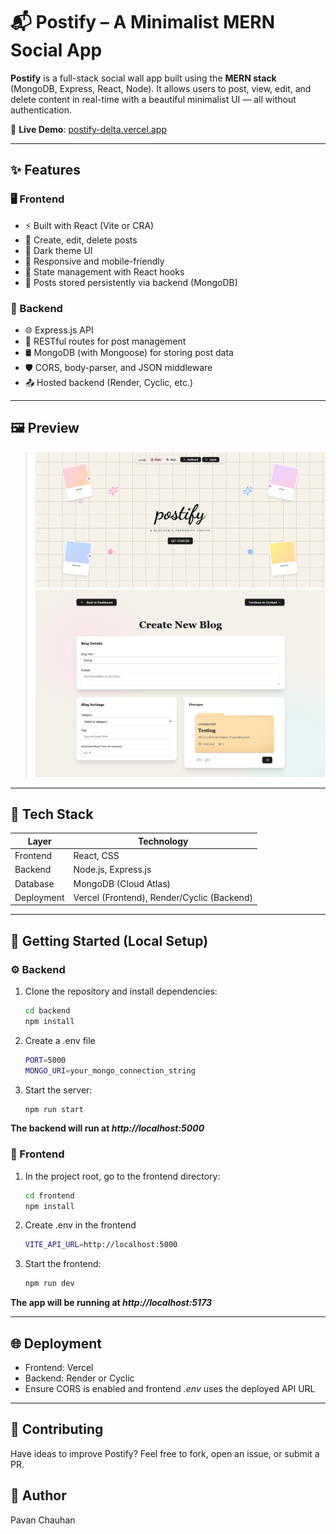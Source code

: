 # 📬 Postify – A Minimalist MERN Social App

**Postify** is a full-stack social wall app built using the **MERN stack** (MongoDB, Express, React, Node). It allows users to post, view, edit, and delete content in real-time with a beautiful minimalist UI — all without authentication.

🔗 **Live Demo**: [postify-delta.vercel.app](https://postify-delta.vercel.app/)

---

## ✨ Features

### 🖥️ Frontend
- ⚡ Built with React (Vite or CRA)
- 📝 Create, edit, delete posts
- 🌙 Dark theme UI
- 📱 Responsive and mobile-friendly
- 🧠 State management with React hooks
- 💾 Posts stored persistently via backend (MongoDB)

### 🔧 Backend
- 🌐 Express.js API
- 🧩 RESTful routes for post management
- 🛢️ MongoDB (with Mongoose) for storing post data
- 🛡️ CORS, body-parser, and JSON middleware
- 📤 Hosted backend (Render, Cyclic, etc.)

---

## 🖼️ Preview
> ![App Demo](assets/demo1.jpeg)
> ![App Demo](assets/demo2.png)

---

## 🧱 Tech Stack

| Layer       | Technology     |
|-------------|----------------|
| Frontend    | React, CSS     |
| Backend     | Node.js, Express.js |
| Database    | MongoDB (Cloud Atlas) |
| Deployment  | Vercel (Frontend), Render/Cyclic (Backend) |

---

## 🚀 Getting Started (Local Setup)

### ⚙️ Backend

1. Clone the repository and install dependencies:
   ```bash
   cd backend
   npm install

2. Create a .env file
   ```bash
   PORT=5000
   MONGO_URI=your_mongo_connection_string

3. Start the server:
   ```bash
   npm run start

**The backend will run at *http://localhost:5000***

### 🎨 Frontend
1. In the project root, go to the frontend directory:
   ```bash
   cd frontend
   npm install

2. Create .env in the frontend
   ```bash
   VITE_API_URL=http://localhost:5000

3. Start the frontend:
   ```bash
   npm run dev

**The app will be running at *http://localhost:5173***

---

## 🌐 Deployment
- Frontend: Vercel
- Backend: Render or Cyclic
- Ensure CORS is enabled and frontend *.env* uses the deployed API URL

---

## 🤝 Contributing
Have ideas to improve Postify?
Feel free to fork, open an issue, or submit a PR.

## 👤 Author
Pavan Chauhan
